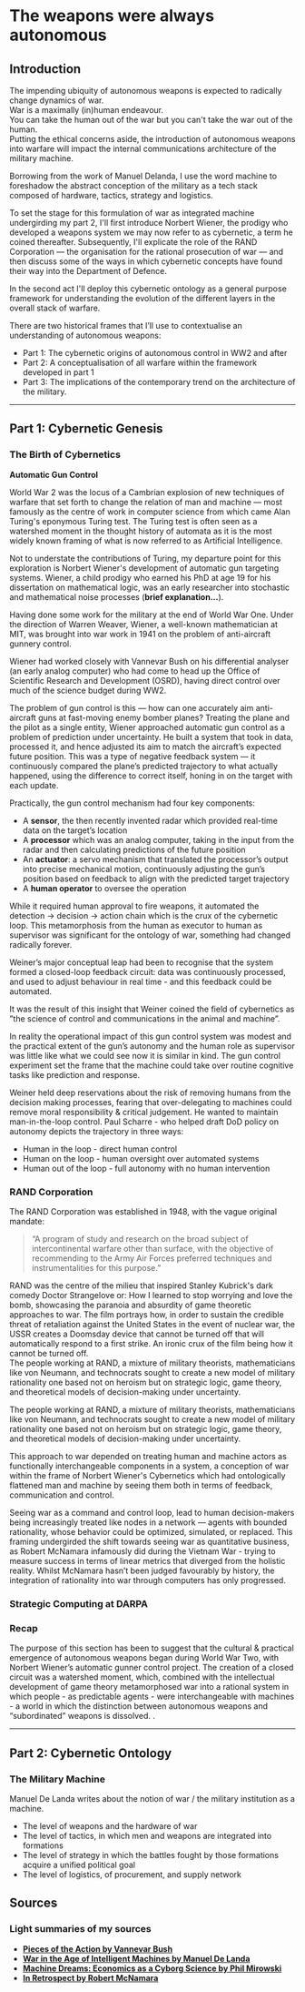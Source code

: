 # The weapons were always autonomous

## Introduction

The impending ubiquity of autonomous weapons is expected to radically change dynamics of war.  
War is a maximally (in)human endeavour.  
You can take the human out of the war but you can't take the war out of the human.  
Putting the ethical concerns aside, the introduction of autonomous weapons into warfare will impact the internal communications architecture of the military machine.

Borrowing from the work of Manuel Delanda, I use the word machine to foreshadow the abstract conception of the military as a tech stack composed of hardware, tactics, strategy and logistics.

To set the stage for this formulation of war as integrated machine undergirding my part 2, I'll first introduce Norbert Wiener, the prodigy who developed a weapons system we may now refer to as cybernetic, a term he coined thereafter. Subsequently, I'll explicate the role of the RAND Corporation — the organisation for the rational prosecution of war — and then discuss some of the ways in which cybernetic concepts have found their way into the Department of Defence.

In the second act I'll deploy this cybernetic ontology as a general purpose framework for understanding the evolution of the different layers in the overall stack of warfare.

There are two historical frames that I’ll use to contextualise an understanding of autonomous weapons:
- Part 1: The cybernetic origins of autonomous control in WW2 and after
- Part 2: A conceptualisation of all warfare within the framework developed in part 1
- Part 3: The implications of the contemporary trend on the architecture of the military.

---

## Part 1: Cybernetic Genesis

### The Birth of Cybernetics  
**Automatic Gun Control**

World War 2 was the locus of a Cambrian explosion of new techniques of warfare that set forth to change the relation of man and machine — most famously as the centre of work in computer science from which came Alan Turing's eponymous Turing test. The Turing test is often seen as a watershed moment in the thought history of automata as it is the most widely known framing of what is now referred to as Artificial Intelligence.

Not to understate the contributions of Turing, my departure point for this exploration is Norbert Wiener's development of automatic gun targeting systems. Wiener, a child prodigy who earned his PhD at age 19 for his dissertation on mathematical logic, was an early researcher into stochastic and mathematical noise processes (**brief explanation...**).

Having done some work for the military at the end of World War One. Under the direction of Warren Weaver, Wiener, a well-known mathematician at MIT, was brought into war work in 1941 on the problem of anti-aircraft gunnery control.

Wiener had worked closely with Vannevar Bush on his differential analyser (an early analog computer) who had come to head up the Office of Scientific Research and Development (OSRD), having direct control over much of the science budget during WW2.

The problem of gun control is this — how can one accurately aim anti-aircraft guns at fast-moving enemy bomber planes? Treating the plane and the pilot as a single entity, Wiener approached automatic gun control as a problem of prediction under uncertainty. He built a system that took in data, processed it, and hence adjusted its aim to match the aircraft’s expected future position. This was a type of negative feedback system — it continuously compared the plane’s predicted trajectory to what actually happened, using the difference to correct itself, honing in on the target with each update.

Practically, the gun control mechanism had four key components:
- A **sensor**, the then recently invented radar which provided real-time data on the target’s location
- A **processor** which was an analog computer, taking in the input from the radar and then calculating predictions of the future position
- An **actuator**: a servo mechanism that translated the processor’s output into precise mechanical motion, continuously adjusting the gun’s position based on feedback to align with the predicted target trajectory
- A **human operator** to oversee the operation

While it required human approval to fire weapons, it automated the detection → decision → action chain which is the crux of the cybernetic loop. This metamorphosis from the human as executor to human as supervisor was significant for the ontology of war, something had changed radically forever.

Weiner’s major conceptual leap had been to recognise that the system formed a closed-loop feedback circuit: data was continuously processed, and used to adjust behaviour in real time - and this feedback could be automated. 

It was the result of this insight that Weiner coined the field of cybernetics as ”the science of control and communications in the animal and machine”. 

In reality the operational impact of this gun control system was modest and  the practical extent of the gun’s autonomy and the human role as supervisor was little like what we could see now it is similar in kind. The gun control experiment set the frame that the machine could take over routine cognitive tasks like prediction and response. 

Weiner held deep reservations about the risk of removing humans from the decision making processes, fearing that over-delegating to machines could remove moral responsibility & critical judgement. He wanted to maintain man-in-the-loop control. Paul Scharre - who helped draft DoD policy on autonomy depicts the trajectory in three ways:  
- Human in the loop - direct human control 
- Human on the loop - human oversight over automated systems 
- Human out of the loop - full autonomy with no human intervention 

### RAND Corporation

The RAND Corporation was established in 1948, with the vague original mandate:  
> “A program of study and research on the broad subject of intercontinental warfare other than surface, with the objective of recommending to the Army Air Forces preferred techniques and instrumentalities for this purpose.”

RAND was the centre of the milieu that inspired Stanley Kubrick's dark comedy Doctor Strangelove or: How I learned to stop worrying and love the bomb, showcasing the paranoia and absurdity of game theoretic approaches to war. The film portrays how,  in order to sustain the credible threat of retaliation against the United States in the event of nuclear war, the USSR creates a Doomsday device that cannot be turned off that will automatically respond to a first strike. An ironic crux of the film being how it cannot be turned off.   
The people working at RAND, a mixture of military theorists, mathematicians like von Neumann, and technocrats sought to create a new model of military rationality one based not on heroism but on strategic logic, game theory, and theoretical models of decision-making under uncertainty.

The people working at RAND, a mixture of military theorists, mathematicians like von Neumann, and technocrats sought to create a new model of military rationality one based not on heroism but on strategic logic, game theory, and theoretical models of decision-making under uncertainty.

This approach to war depended on treating human and machine actors as functionally interchangeable components in a system, a conception of war within the frame of Norbert Wiener's Cybernetics which had ontologically flattened man and machine by seeing them both in terms of feedback, communication and control. 

Seeing war as a command and control loop, lead to human decision-makers being increasingly treated like nodes in a network — agents with bounded rationality, whose behavior could be optimized, simulated, or replaced. This framing undergirded the shift towards seeing war as quantitative business, as Robert McNamara infamously did during the Vietnam War - trying to measure success in terms of linear metrics that diverged from the holistic reality. Whilst McNamara hasn’t been judged favourably by history, the integration of rationality into war through computers has only progressed. 

### Strategic Computing at DARPA 

### Recap
The purpose of this section has been to suggest that the cultural & practical emergence of autonomous weapons began during World War Two, with Norbert Wiener’s automatic gunner control project. The creation of a closed circuit was a watershed moment, which, combined with the intellectual development of game theory metamorphosed war into a rational system in which people - as predictable agents - were interchangeable with machines - a world in which the distinction between autonomous weapons and “subordinated” weapons is dissolved. . 


---
## Part 2: Cybernetic Ontology


### The Military Machine 
Manuel De Landa writes about the notion of war / the military institution as a machine. 

- The level of weapons and the hardware of war 
- The level of tactics, in which men and weapons are integrated into formations
- The level of strategy in which the battles fought by those formations acquire a unified political goal 
- The level of logistics, of procurement, and supply network 



## Sources 

### Light summaries of my sources
- **[Pieces of the Action by Vannevar Bush](../books/Pieces_of_the_Action)**
- **[War in the Age of Intelligent Machines by Manuel De Landa](../books/War_in_the_Age_of_Intelligent_Machines)**
- **[Machine Dreams: Economics as a Cyborg Science by Phil Mirowski](../books/Machine_Dreams)**
- **[In Retrospect by Robert McNamara](../books/Retrospect)**
